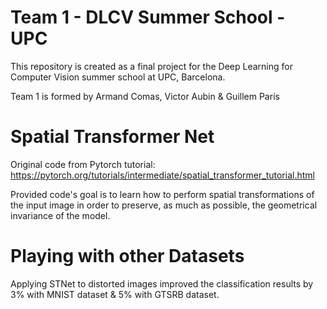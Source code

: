 # Team 1 - DLCV Summer School - UPC

This repository is created as a final project for the Deep Learning for Computer Vision summer school at UPC, Barcelona.

Team 1 is formed by Armand Comas, Victor Aubin & Guillem París

# Spatial Transformer Net

Original code from Pytorch tutorial: https://pytorch.org/tutorials/intermediate/spatial_transformer_tutorial.html

Provided code's goal is to learn how to perform spatial transformations of the input image in order to preserve, as much as possible, the geometrical invariance of the model.

# Playing with other Datasets

Applying STNet to distorted images improved the classification results by 3% with MNIST dataset & 5% with GTSRB dataset. 

